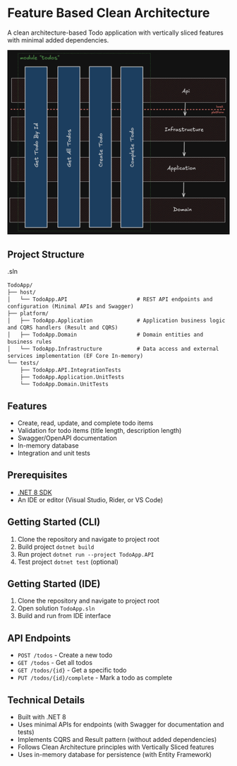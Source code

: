 # Feature Based Clean Architecture

A clean architecture-based Todo application with vertically sliced features with minimal added dependencies.

![architecture](./architecture.png)

## Project Structure

.sln
```
TodoApp/
├── host/
│   └── TodoApp.API                      # REST API endpoints and configuration (Minimal APIs and Swagger)
├── platform/
│   ├── TodoApp.Application              # Application business logic and CQRS handlers (Result and CQRS)
│   ├── TodoApp.Domain                   # Domain entities and business rules
│   └── TodoApp.Infrastructure           # Data access and external services implementation (EF Core In-memory)
└── tests/
    ├── TodoApp.API.IntegrationTests
    ├── TodoApp.Application.UnitTests
    └── TodoApp.Domain.UnitTests
```

## Features

- Create, read, update, and complete todo items
- Validation for todo items (title length, description length)
- Swagger/OpenAPI documentation
- In-memory database
- Integration and unit tests

## Prerequisites

- [.NET 8 SDK](https://dotnet.microsoft.com/en-us/download/dotnet/8.0)
- An IDE or editor (Visual Studio, Rider, or VS Code)

## Getting Started (CLI)

1. Clone the repository and navigate to project root
2. Build project `dotnet build`
3. Run project `dotnet run --project TodoApp.API`
4. Test project `dotnet test` (optional)

## Getting Started (IDE)

1. Clone the repository and navigate to project root
2. Open solution `TodoApp.sln`
3. Build and run from IDE interface

## API Endpoints

- `POST /todos` - Create a new todo
- `GET /todos` - Get all todos
- `GET /todos/{id}` - Get a specific todo
- `PUT /todos/{id}/complete` - Mark a todo as complete

## Technical Details

- Built with .NET 8
- Uses minimal APIs for endpoints (with Swagger for documentation and tests)
- Implements CQRS and Result pattern (without added dependencies)
- Follows Clean Architecture principles with Vertically Sliced features
- Uses in-memory database for persistence (with Entity Framework)
